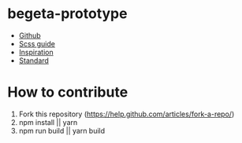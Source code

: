 # begeta-prototype
- [Github](https://github.com/Sellsuki/begeta)
- [Scss guide](http://sass-lang.com/guide)
- [Inspiration](https://github.com/BioMaRu/biomatic)
- [Standard](http://design.sellsuki.com/atomic/flexdirection/)

# How to contribute
1. Fork this repository (https://help.github.com/articles/fork-a-repo/)
2. npm install || yarn
3. npm run build || yarn build
